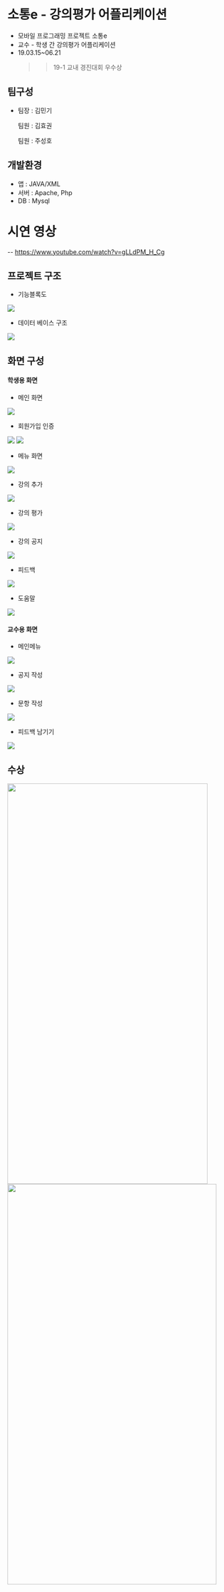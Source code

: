 #  소통e - 강의평가 어플리케이션
- 모바일 프로그래밍 프로젝트 소통e
- 교수 - 학생 간 강의평가 어플리케이션
- 19.03.15~06.21
  >> 19-1 교내 경진대회 우수상

## 팀구성
- 팀장 : 김민기 

  팀원 : 김효권
  
  팀원 : 주성호

## 개발환경
- 앱 : JAVA/XML
- 서버 : Apache, Php
- DB : Mysql

# 시연 영상
-- https://www.youtube.com/watch?v=gLLdPM_H_Cg

## 프로젝트 구조

- 기능블록도
<img src=https://github.com/cherrytomato1/mobile_programming/blob/master/images/blockDiagram.bmp/>

- 데이터 베이스 구조
<img src=https://github.com/cherrytomato1/mobile_programming/blob/master/images/tableList.bmp/>

## 화면 구성
#### 학생용 화면
- 메인 화면
<img src=https://github.com/cherrytomato1/mobile_programming/blob/master/images/main.PNG/>
<br/>

- 회원가입 인증
<img src=https://github.com/cherrytomato1/mobile_programming/blob/master/images/auth.bmp/>
<img src=https://github.com/cherrytomato1/mobile_programming/blob/master/images/waitingAuth.bmp/>
<br/>

- 메뉴 화면
<img src=https://github.com/cherrytomato1/mobile_programming/blob/master/images/menu.bmp/>
<br/>

- 강의 추가
<img src=https://github.com/cherrytomato1/mobile_programming/blob/master/images/addLecture.bmp/>
<br/>

- 강의 평가
<img src=https://github.com/cherrytomato1/mobile_programming/blob/master/images/evaluation.bmp/>
<br/>

- 강의 공지
<img src=https://github.com/cherrytomato1/mobile_programming/blob/master/images/NoticeList.bmp/>
<br/>

- 피드백
<img src=https://github.com/cherrytomato1/mobile_programming/blob/master/images/viewFeedback.bmp/>
<br/>

- 도움말
<img src=https://github.com/cherrytomato1/mobile_programming/blob/master/images/help.bmp/>


#### 교수용 화면

- 메인메뉴
<img src=https://github.com/cherrytomato1/mobile_programming/blob/master/images/menu2.bmp/>
<br/>

- 공지 작성
<img src=https://github.com/cherrytomato1/mobile_programming/blob/master/images/writeNotice.bmp/>
<br/>

- 문항 작성
<img src=https://github.com/cherrytomato1/mobile_programming/blob/master/images/writeQuestion.bmp/>
<br/>

- 피드백 남기기
<img src=https://github.com/cherrytomato1/mobile_programming/blob/master/images/feedback.bmp/>



## 수상
<span>
  <img src=https://github.com/cherrytomato1/mobile_programming/blob/master/images/paper.PNG width="450px" height="900px"/>
  <img src=https://github.com/gyrnjs12/mobile_programming/blob/master/images/hyo_paper.jpg width="470px" height="900px"/>
</span

